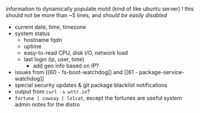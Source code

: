 information to dynamically populate motd (kind of like ubuntu server)
  !  this should not be more than ~5 lines, and *should be easily disabled*

- current date, time, timezone
- system status
	- hostname fqdn
	- uptime
	- easy-to-read CPU, disk I/O, network load
	- last login (ip, user, time)
		- add geo info based on IP?
- issues from [[60 - fs-boot-watchdog]] and [[61 - package-service-watchdog]]
- special security updates & git package blacklist notifications
- output from `curl -s wttr.in`?
- `fortune | cowsay | lolcat`, except the fortunes are useful system admin notes for the distro